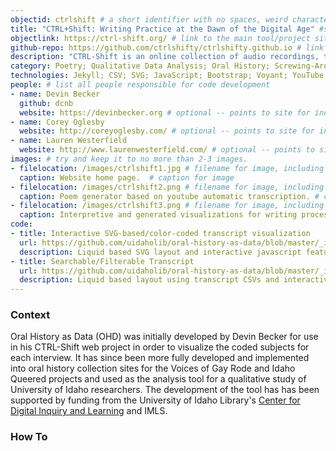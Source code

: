 ```yaml
---
objectid: ctrlshift # a short identifier with no spaces, weird characters, etc.
title: "CTRL+Shift: Writing Practice at the Dawn of the Digital Age" #short descriptive title identifying main purpose/use and possibly technology
objectlink: https://ctrl-shift.org/ # link to the main tool/project site
github-repo: https://github.com/ctrlshifty/ctrlshifty.github.io # link to the main tool/project github repository, only if different
description: "CTRL-Shift is an online collection of audio recordings, transcripts, process visualizations, and data analyses broken out from interviews conducted with 11 prominent contemporary American poets from across the United States. " # short description providing contextual information about the uses, technologies, examples, tools, and/or category the recipe addresses 
category: Poetry; Qualitative Data Analysis; Oral History; Screwing-Around # Choose from: (Digital Collection; Institutional Repository; Research Guide; Qualitative Data Analysis; Oral History; Library Website; Critical Edition; OER; Screwing-Around;) or, if you have to, add a new one
technologies: Jekyll; CSV; SVG; JavaScript; Bootstrap; Voyant; YouTube; # list the required technologies (broadly speaking) important to and/or necessary for your recipe; separate by semi-colon. Include the site generator first. Example: jekyll; bootstrap;svg;
people: # list all people responsible for code development
- name: Devin Becker
  github: dcnb
  website: https://devinbecker.org # optional -- points to site for individual. 
- name: Corey Oglesby
  website: http://coreyoglesby.com/ # optional -- points to site for individual. 
- name: Lauren Westerfield
  website: http://www.laurenwesterfield.com/ # optional -- points to site for individual. 
images: # try and keep it to no more than 2-3 images. 
- filelocation: /images/ctrlshift1.jpg # filename for image, including url, or extension and folder of this repository (i.e. '/images/picture.jpg')
  caption: Website home page.  # caption for image
- filelocation: /images/ctrlshift2.png # filename for image, including url, or extension and folder of this repository (i.e. '/images/picture.jpg')
  caption: Poem generator based on youtube automatic transcription. # caption for image  
- filelocation: /images/ctrlshift3.png # filename for image, including url, or extension and folder of this repository (i.e. '/images/picture.jpg')
  caption: Interpretive and generated visualizations for writing process and coded transcript, respectively, are created for each poet.  # caption for image  
code: 
- title: Interactive SVG-based/color-coded transcript visualization
  url: https://github.com/uidaholib/oral-history-as-data/blob/master/_includes/js/visualization-js.html; https://github.com/uidaholib/oral-history-as-data/blob/master/_layouts/visualization.html # link to where people can view the piece of code, preferabbly in a GitHub repo
  description: Liquid based SVG layout and interactive javascript features combine to build the color-coded horizontal bars that allow users to investigate transcripts via coded subjects. # brief description of the piece of code and how it's used. 
- title: Searchable/Filterable Transcript
  url: https://github.com/uidaholib/oral-history-as-data/blob/master/_includes/js/transcript-js.html; https://github.com/uidaholib/oral-history-as-data/blob/master/_layouts/transcript.html # link to where people can view the piece of code, preferabbly in a GitHub repo
  description: Liquid based layout using transcript CSVs and interactive javascript features for creating the search- and filter-able transcripts, using URL parameters and Liquid # brief description of the piece of code and how it's used. 
---
```


### Context

Oral History as Data (OHD) was initially developed by Devin Becker for use in his CTRL-Shift web project in order to visualize the coded subjects for each interview. It has since been more fully developed and implemented into oral history collection sites for the Voices of Gay Rode and Idaho Queered projects and used as the analysis tool for a qualitative study of University of Idaho researchers. The development of the tool has has been supported by funding from the University of Idaho Library's [Center for Digital Inquiry and Learning](http://cdil.lib.uidaho.edu) and IMLS.

### How To 

